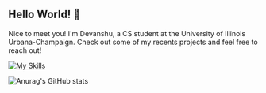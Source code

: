  ##   Hello World! 👋

Nice to meet you! I'm Devanshu, a CS student at the University of Illinois Urbana-Champaign. Check out some of my recents projects and feel free to reach out!

[![My Skills](https://skillicons.dev/icons?i=cpp,java,python,html,css,js,ts,raspberrypi,gcp,threejs,opencv,react,windows,git&perline=15)](https://skillicons.dev)

![Anurag's GitHub stats](https://github-readme-stats.vercel.app/api?username=dpandaman&show_icons=true&theme=tokyonight)

